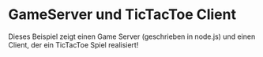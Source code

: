 GameServer und TicTacToe Client
==============================

Dieses Beispiel zeigt einen Game Server (geschrieben in node.js) und einen Client, der ein TicTacToe Spiel realisiert!

